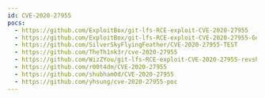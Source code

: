 ```yaml
---
id: CVE-2020-27955
pocs:
  - https://github.com/ExploitBox/git-lfs-RCE-exploit-CVE-2020-27955
  - https://github.com/ExploitBox/git-lfs-RCE-exploit-CVE-2020-27955-Go
  - https://github.com/SilverSkyFlyingFeather/CVE-2020-27955-TEST
  - https://github.com/TheTh1nk3r/cve-2020-27955
  - https://github.com/WizZYou/git-lfs-RCE-exploit-CVE-2020-27955-revshell
  - https://github.com/r00t4dm/CVE-2020-27955
  - https://github.com/shubham0d/CVE-2020-27955
  - https://github.com/yhsung/cve-2020-27955-poc
---
```

